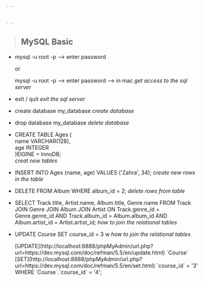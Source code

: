 ```yaml
---


---
```


<blockquote>
<h2 id="mysql-basic">MySQL Basic</h2>
</blockquote>
<ul>
<li>
<p>mysql -u root -p --&gt; enter password 
<p>or <p>mysql -u root -p --&gt; enter password --&gt; in mac
<em>get access to the sql server</em> <br></p>
</li>
<li>
<p>exit / quit <em>exit the sql server</em> <br></p>
</li>
<li>
<p>create database my_database <em>create database</em> <br></p>
</li>
<li>
<p>drop database my_database <em>delete database</em> <br></p>
</li>
<li>
<p>CREATE TABLE Ages ( <br>
  name VARCHAR(128), <br>
  age INTEGER <br>
)EIGINE = InnoDB; <br> 
<em>creat new tables </em> <br></p>
</li>
<li>
<p>INSERT INTO Ages (name, age) VALUES ('Zahra', 34); <em>create new rows in the table</em> <br></p>
</li>
<li>
<p>DELETE FROM Album WHERE album_id = 2; <em>delete rows from table</em> <br></p>
</li>
<li>
<p>SELECT Track.title, Artist.name, Album.title, Genre.name FROM Track JOIN Genre JOIN Album JOIN Artist ON Track.genre_id = Genre.genre_id AND Track.album_id = Album.album_id AND Album.artist_id = Artist.artist_id; <em>how to join the relational tables</em> <br></p>
</li>

<li>
<p> UPDATE Course SET course_id = 3 w <em>how to join the relational tables</em> <br></p>
</li>
[UPDATE](http://localhost:8888/phpMyAdmin/url.php?url=https://dev.mysql.com/doc/refman/5.5/en/update.html)  `Course`  [SET](http://localhost:8888/phpMyAdmin/url.php?url=https://dev.mysql.com/doc/refman/5.5/en/set.html)  `course_id`  =  '3'  WHERE  `Course`.`course_id`  =  '4';
</ul>

<!--stackedit_data:
eyJoaXN0b3J5IjpbODE4NzQ0OTUwLC0xMjUyNTQyODYyLDEyOD
c3ODQ1NjYsMjEwNDk2MjQwMywtODcxMjg0Mzg0LDE4NzY2NjM3
MTldfQ==
-->